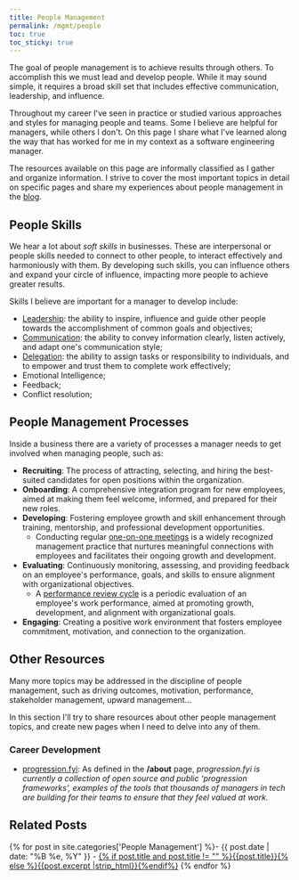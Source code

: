 ```yaml
---
title: People Management
permalink: /mgmt/people
toc: true
toc_sticky: true
---
```


The goal of people management is to achieve results through others. To accomplish this we must lead and develop people. While it may sound simple, it requires a broad skill set that includes effective communication, leadership, and influence.

Throughout my career I've seen in practice or studied various approaches and styles for managing people and teams. Some I believe are helpful for managers, while others I don't. On this page I share what I've learned along the way that has worked for me in my context as a software engineering manager.

The resources available on this page are informally classified as I gather and organize information. I strive to cover the most important topics in detail on specific pages and share my experiences about people management in the [blog](/blog).

## People Skills

We hear a lot about *soft skills* in businesses. These are interpersonal or people skills needed to connect to other people, to interact effectively and harmoniously with them. By developing such skills, you can influence others and expand your circle of influence, impacting more people to achieve greater results.

Skills I believe are important for a manager to develop include:

- [Leadership](/leadership): the ability to inspire, influence and guide other people towards the accomplishment of common goals and objectives;
- [Communication](/mgmt/people/communication): the ability to convey information clearly, listen actively, and adapt one's communication style;
- [Delegation](/mgmt/people/delegation): the ability to assign tasks or responsibility to individuals, and to empower and trust them to complete work effectively;
- Emotional Intelligence;
- Feedback;
- Conflict resolution;

## People Management Processes

Inside a business there are a variety of processes a manager needs to get involved when managing people, such as:

- **Recruiting**: The process of attracting, selecting, and hiring the best-suited candidates for open positions within the organization.
- **Onboarding**: A comprehensive integration program for new employees, aimed at making them feel welcome, informed, and prepared for their new roles.
- **Developing**: Fostering employee growth and skill enhancement through training, mentorship, and professional development opportunities.
    - Conducting regular [one-on-one meetings](/mgmt/people/one-on-ones) is a widely recognized management practice that nurtures meaningful connections with employees and facilitates their ongoing growth and development.
- **Evaluating**: Continuously monitoring, assessing, and providing feedback on an employee's performance, goals, and skills to ensure alignment with organizational objectives.
    - A [performance review cycle](/performance-review-cycle) is a periodic evaluation of an employee's work performance, aimed at promoting growth, development, and alignment with organizational goals.
- **Engaging**: Creating a positive work environment that fosters employee commitment, motivation, and connection to the organization.

## Other Resources

Many more topics may be addressed in the discipline of people management, such as driving outcomes, motivation, performance, stakeholder management, upward management...

In this section I'll try to share resources about other people management topics, and create new pages when I need to delve into any of them.

### Career Development

- [progression.fyi](https://progression.fyi/): As defined in the **/about** page, *progression.fyi is currently a collection of open source and public ‘progression frameworks’, examples of the tools that thousands of managers in tech are building for their teams to ensure that they feel valued at work.*

## Related Posts

{% for post in site.categories['People Management'] %}- {{ post.date | date: "%B %e, %Y" }} - <a href="{{ site.baseurl }}{{ post.url }}">{% if post.title and post.title != "" %}{{post.title}}{% else %}{{post.excerpt |strip_html}}{%endif%}</a>
{% endfor %}
